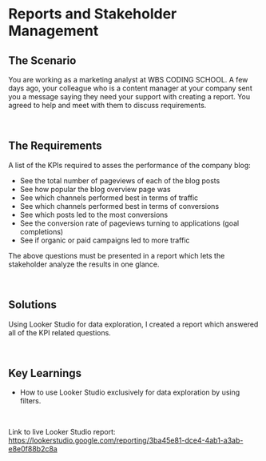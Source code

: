 # Reports and Stakeholder Management

## The Scenario

You are working as a marketing analyst at WBS CODING SCHOOL.
A few days ago, your colleague who is a content manager at your company sent you a message saying they need your support with creating a report.
You agreed to help and meet with them to discuss requirements.

$~~~~~~~~~~$

## The Requirements

A list of the KPIs required to asses the performance of the company blog:
- See the total number of pageviews of each of the blog posts
- See how popular the blog overview page was
- See which channels performed best in terms of traffic
- See which channels performed best in terms of conversions
- See which posts led to the most conversions
- See the conversion rate of pageviews turning to applications (goal completions)
- See if organic or paid campaigns led to more traffic

The above questions must be presented in a report which lets the stakeholder analyze the results in one glance.

$~~~~~~~~~~$

## Solutions

Using Looker Studio for data exploration, I created a report which answered all of the KPI related questions.

$~~~~~~~~~~$

## Key Learnings

- How to use Looker Studio exclusively for data exploration by using filters.

$~~~~~~~~~~$

Link to live Looker Studio report: https://lookerstudio.google.com/reporting/3ba45e81-dce4-4ab1-a3ab-e8e0f88b2c8a
